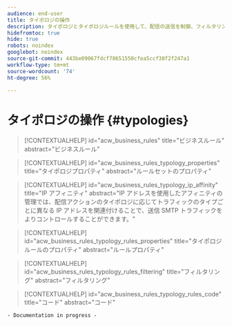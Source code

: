 ```yaml
---
audience: end-user
title: タイポロジの操作
description: タイポロジとタイポロジルールを使用して、配信の送信を制御、フィルタリング、監視する方法を説明します。
hidefromtoc: true
hide: true
robots: noindex
googlebot: noindex
source-git-commit: 443be09067fdcf78651550cfea5ccf38f2f247a1
workflow-type: tm+mt
source-wordcount: '74'
ht-degree: 56%

---
```



# タイポロジの操作 {#typologies}

>[!CONTEXTUALHELP]
>id="acw_business_rules"
>title="ビジネスルール"
>abstract="ビジネスルール"

>[!CONTEXTUALHELP]
>id="acw_business_rules_typology_properties"
>title="タイポロジプロパティ"
>abstract="ルールセットのプロパティ"

>[!CONTEXTUALHELP]
>id="acw_business_rules_typology_ip_affinity"
>title="IP アフィニティ"
>abstract="IP アドレスを使用したアフィニティの管理では、配信アクションのタイポロジに応じてトラフィックのタイプごとに異なる IP アドレスを関連付けることで、送信 SMTP トラフィックをよりコントロールすることができます。"

>[!CONTEXTUALHELP]
>id="acw_business_rules_typology_rules_properties"
>title="タイポロジルールのプロパティ"
>abstract="ルールプロパティ"

>[!CONTEXTUALHELP]
>id="acw_business_rules_typology_rules_filtering"
>title="フィルタリング"
>abstract="フィルタリング"

>[!CONTEXTUALHELP]
>id="acw_business_rules_typology_rules_code"
>title="コード"
>abstract="コード"

`- Documentation in progress -`
